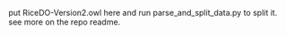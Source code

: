 put RiceDO-Version2.owl here and run parse_and_split_data.py to split it. see more on the repo readme.